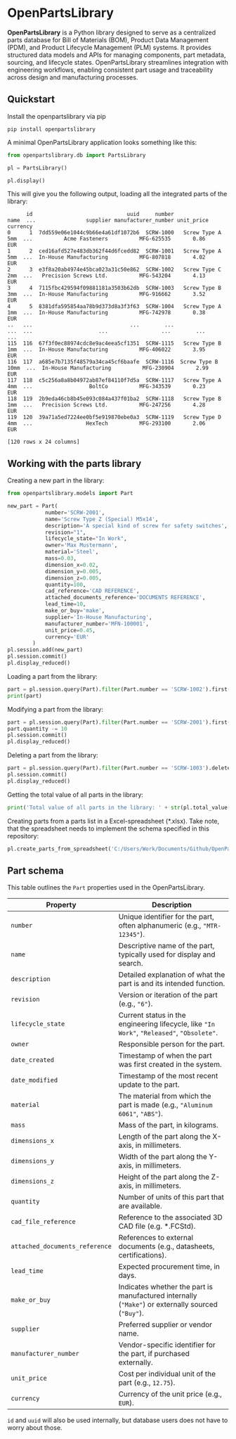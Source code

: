 # OpenPartsLibrary
**OpenPartsLibrary** is a Python library designed to serve as a centralized parts database for Bill of Materials (BOM), Product Data Management (PDM), and Product Lifecycle Management (PLM) systems. It provides structured data models and APIs for managing components, part metadata, sourcing, and lifecycle states. OpenPartsLibrary streamlines integration with engineering workflows, enabling consistent part usage and traceability across design and manufacturing processes.

## Quickstart

Install the openpartslibrary via pip
```console
pip install openpartslibrary
```

A minimal OpenPartsLibrary application looks something like this:
```python 
from openpartslibrary.db import PartsLibrary

pl = PartsLibrary()

pl.display()
```

This will give you the following output, loading all the integrated parts of the library:
```console
      id                              uuid     number               name  ...                supplier manufacturer_number unit_price currency
0      1  7dd559e06e1044c9b66e4a61df1072b6  SCRW-1000   Screw Type A 5mm  ...          Acme Fasteners          MFG-625535       0.86      EUR
1      2  ced16afd527e483db362f44d6fcedd82  SCRW-1001   Screw Type A 5mm  ...  In-House Manufacturing          MFG-807818       4.02      EUR
2      3  e3f8a20ab4974e45bca023a31c50e862  SCRW-1002   Screw Type C 2mm  ...   Precision Screws Ltd.          MFG-543204       4.13      EUR
3      4  7115fbc429594f09881181a3503b62db  SCRW-1003   Screw Type B 3mm  ...  In-House Manufacturing          MFG-916662       3.52      EUR
4      5  8381dfa595854aa78b9d373d8a3f3f63  SCRW-1004   Screw Type A 1mm  ...  In-House Manufacturing          MFG-742978       0.38      EUR
..   ...                               ...        ...                ...  ...                     ...                 ...        ...      ...
115  116  67f3f0ec88974cdc8e9ac4eea5cf1351  SCRW-1115   Screw Type B 1mm  ...  In-House Manufacturing          MFG-406022       3.95      EUR
116  117  a685e7b7135f48579a34ca45cf6baafe  SCRW-1116  Screw Type B 10mm  ...  In-House Manufacturing          MFG-230904       2.99      EUR
117  118  c5c256a8a8b04972ab87ef84110f7d5a  SCRW-1117   Screw Type A 4mm  ...                  BoltCo          MFG-343539       0.23      EUR
118  119  2b9eda46cb8b45e093c084a437f01ba2  SCRW-1118   Screw Type B 1mm  ...   Precision Screws Ltd.          MFG-247256       4.28      EUR
119  120  39a71a5ed7224ee0bf5e919870ebe0a3  SCRW-1119   Screw Type D 4mm  ...                 HexTech          MFG-293100       2.06      EUR

[120 rows x 24 columns]
```

## Working with the parts library

Creating a new part in the library:
```python 
from openpartslibrary.models import Part

new_part = Part(
            number='SCRW-2001',
            name='Screw Type Z (Special) M5x14',
            description='A special kind of screw for safety switches',
            revision="1",
            lifecycle_state="In Work",
            owner='Max Mustermann',
            material='Steel',
            mass=0.03,
            dimension_x=0.02,
            dimension_y=0.005,
            dimension_z=0.005,
            quantity=100,
            cad_reference='CAD REFERENCE',
            attached_documents_reference='DOCUMENTS REFERENCE',
            lead_time=10,
            make_or_buy='make',
            supplier='In-House Manufacturing',
            manufacturer_number='MFN-100001',
            unit_price=0.45,
            currency='EUR'
        )
pl.session.add(new_part)
pl.session.commit()
pl.display_reduced()
```

Loading a part from the library:
```python 
part = pl.session.query(Part).filter(Part.number == 'SCRW-1002').first()
print(part)
```

Modifying a part from the library:
```python 
part = pl.session.query(Part).filter(Part.number == 'SCRW-2001').first()
part.quantity -= 10
pl.session.commit()
pl.display_reduced()
```

Deleting a part from the library:
```python 
part = pl.session.query(Part).filter(Part.number == 'SCRW-1003').delete()
pl.session.commit()
pl.display_reduced()
```

Getting the total value of all parts in the library:
```python 
print('Total value of all parts in the library: ' + str(pl.total_value()) + ' EUR')
```

Creating parts from a parts list in a Excel-spreadsheet (*.xlsx). Take note, that the spreadsheet needs to implement the schema specified in this repository:
```python 
pl.create_parts_from_spreadsheet('C:/Users/Work/Documents/Github/OpenPartsLibrary/openpartslibrary/sample/parts_data_sample.xlsx')
```

## Part schema
This table outlines the `Part` properties used in the OpenPartsLibrary.

| Property | Description |
|----------|-------------|
| `number` | Unique identifier for the part, often alphanumeric (e.g., `"MTR-12345"`). |
| `name` | Descriptive name of the part, typically used for display and search. |
| `description` | Detailed explanation of what the part is and its intended function. |
| `revision` | Version or iteration of the part (e.g., `"6"`). |
| `lifecycle_state` | Current status in the engineering lifecycle, like `"In Work"`, `"Released"`, `"Obsolete"`. |
| `owner` | Responsible person for the part. |
| `date_created` | Timestamp of when the part was first created in the system. |
| `date_modified` | Timestamp of the most recent update to the part. |
| `material` | The material from which the part is made (e.g., `"Aluminum 6061"`, `"ABS"`). |
| `mass` | Mass of the part, in kilograms. |
| `dimensions_x` | Length of the part along the X-axis, in millimeters. |
| `dimensions_y` | Width of the part along the Y-axis, in millimeters. |
| `dimensions_z` | Height of the part along the Z-axis, in millimeters. |
| `quantity` | Number of units of this part that are available. |
| `cad_file_reference` | Reference to the associated 3D CAD file (e.g. *.FCStd). |
| `attached_documents_reference` | References to external documents (e.g., datasheets, certifications). |
| `lead_time` | Expected procurement time, in days. |
| `make_or_buy` | Indicates whether the part is manufactured internally (`"Make"`) or externally sourced (`"Buy"`). |
| `supplier` | Preferred supplier or vendor name. |
| `manufacturer_number` | Vendor-specific identifier for the part, if purchased externally. |
| `unit_price` | Cost per individual unit of the part (e.g., `12.75`). |
| `currency` | Currency of the unit price (e.g., `EUR`). |


`id` and `uuid` will also be used internally, but database users does not have to worry about those.